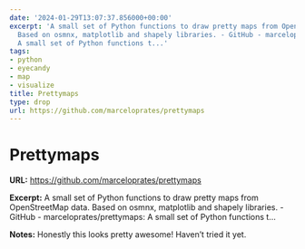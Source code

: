 ```yaml
---
date: '2024-01-29T13:07:37.856000+00:00'
excerpt: 'A small set of Python functions to draw pretty maps from OpenStreetMap data.
  Based on osmnx, matplotlib and shapely libraries. - GitHub - marceloprates/prettymaps:
  A small set of Python functions t...'
tags:
- python
- eyecandy
- map
- visualize
title: Prettymaps
type: drop
url: https://github.com/marceloprates/prettymaps
---
```


# Prettymaps

**URL:** https://github.com/marceloprates/prettymaps

**Excerpt:** A small set of Python functions to draw pretty maps from OpenStreetMap data. Based on osmnx, matplotlib and shapely libraries. - GitHub - marceloprates/prettymaps: A small set of Python functions t...

**Notes:**
Honestly this looks pretty awesome! Haven’t tried it yet.

